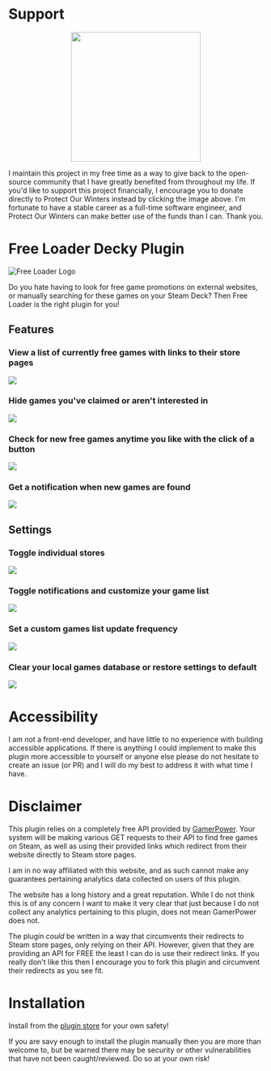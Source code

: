 # Support

<a href="https://protectourwinters.org/donate-to-pow/">
    <p align="center">
        <img src="https://github.com/jwhitlow45/free-loader/blob/main/assets/pow.png?raw=true" align="center" width="256"/>
    </p>        
</a>

I maintain this project in my free time as a way to give back to the open-source community that I have greatly benefited from throughout my life. If you'd like to support this project financially, I encourage you to donate directly to Protect Our Winters instead by clicking the image above. I'm fortunate to have a stable career as a full-time software engineer, and Protect Our Winters can make better use of the funds than I can. Thank you.

# Free Loader Decky Plugin

![Free Loader Logo](https://github.com/jwhitlow45/free-loader/blob/main/assets/free-loader-logo.png?raw=true)

Do you hate having to look for free game promotions on external websites, or manually searching for these games on your Steam Deck? Then Free Loader is the right plugin for you!

## Features
### View a list of currently free games with links to their store pages
<img src="https://github.com/jwhitlow45/free-loader/blob/main/assets/screenshots/games_list.jpg?raw=true"/>

### Hide games you've claimed or aren't interested in
<img src="https://github.com/jwhitlow45/free-loader/blob/main/assets/screenshots/hidden_games_list.jpg?raw=true"/>

### Check for new free games anytime you like with the click of a button
<img src="https://github.com/jwhitlow45/free-loader/blob/main/assets/screenshots/manual_update.jpg?raw=true"/>

### Get a notification when new games are found
<img src="https://github.com/jwhitlow45/free-loader/blob/main/assets/screenshots/notification.jpg?raw=true"/>

## Settings
### Toggle individual stores
<img src="https://github.com/jwhitlow45/free-loader/blob/main/assets/screenshots/stores.jpg?raw=true"/>

### Toggle notifications and customize your game list
<img src="https://github.com/jwhitlow45/free-loader/blob/main/assets/screenshots/settings.jpg?raw=true"/>

### Set a custom games list update frequency
<img src="https://github.com/jwhitlow45/free-loader/blob/main/assets/screenshots/update_frequency.jpg?raw=true"/>

### Clear your local games database or restore settings to default
<img src="https://github.com/jwhitlow45/free-loader/blob/main/assets/screenshots/defaults.jpg?raw=true"/>

# Accessibility
I am not a front-end developer, and have little to no experience with building accessible applications. If there is anything I could implement to make this plugin more accessible to yourself or anyone else please do not hesitate to create an issue (or PR) and I will do my best to address it with what time I have.

# Disclaimer
This plugin relies on a completely free API provided by [GamerPower](https://www.gamerpower.com/api-read). Your system will be making various GET requests to their API to find free games on Steam, as well as using their provided links which redirect from their website directly to Steam store pages.

I am in no way affiliated with this website, and as such cannot make any guarantees pertaining analytics data collected on users of this plugin.

The website has a long history and a great reputation. While I do not think this is of any concern I want to make it very clear that just because I do not collect any analytics pertaining to this plugin, does not mean GamerPower does not.

The plugin *could* be written in a way that circumvents their redirects to Steam store pages, only relying on their API. However, given that they are providing an API for FREE the least I can do is use their redirect links. If you really don't like this then I encourage you to fork this plugin and circumvent their redirects as you see fit.

# Installation
Install from the [plugin store](https://plugins.deckbrew.xyz/) for your own safety!

If you are savy enough to install the plugin manually then you are more than welcome to, but be warned there may be security or other vulnerabilities that have not been caught/reviewed. Do so at your own risk!
